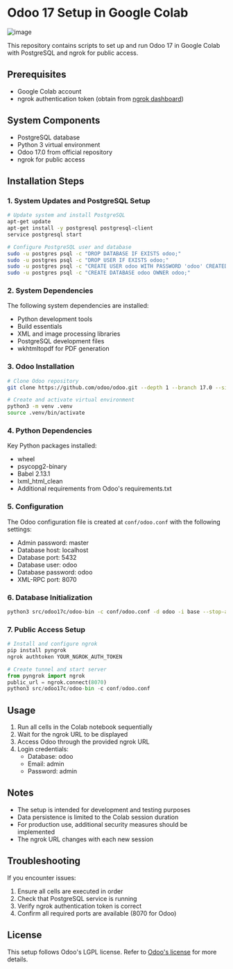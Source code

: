 # Odoo 17 Setup in Google Colab

![image](https://github.com/user-attachments/assets/21cdc8e0-551c-4d2d-a1ee-a9ec22fe9333)

This repository contains scripts to set up and run Odoo 17 in Google Colab with PostgreSQL and ngrok for public access.

## Prerequisites

- Google Colab account
- ngrok authentication token (obtain from [ngrok dashboard](https://dashboard.ngrok.com/auth/your-authtoken))

## System Components

- PostgreSQL database
- Python 3 virtual environment
- Odoo 17.0 from official repository
- ngrok for public access

## Installation Steps

### 1. System Updates and PostgreSQL Setup

```bash
# Update system and install PostgreSQL
apt-get update
apt-get install -y postgresql postgresql-client
service postgresql start

# Configure PostgreSQL user and database
sudo -u postgres psql -c "DROP DATABASE IF EXISTS odoo;"
sudo -u postgres psql -c "DROP USER IF EXISTS odoo;"
sudo -u postgres psql -c "CREATE USER odoo WITH PASSWORD 'odoo' CREATEDB;"
sudo -u postgres psql -c "CREATE DATABASE odoo OWNER odoo;"
```

### 2. System Dependencies

The following system dependencies are installed:
- Python development tools
- Build essentials
- XML and image processing libraries
- PostgreSQL development files
- wkhtmltopdf for PDF generation

### 3. Odoo Installation

```bash
# Clone Odoo repository
git clone https://github.com/odoo/odoo.git --depth 1 --branch 17.0 --single-branch src/odoo17c

# Create and activate virtual environment
python3 -m venv .venv
source .venv/bin/activate
```

### 4. Python Dependencies

Key Python packages installed:
- wheel
- psycopg2-binary
- Babel 2.13.1
- lxml_html_clean
- Additional requirements from Odoo's requirements.txt

### 5. Configuration

The Odoo configuration file is created at `conf/odoo.conf` with the following settings:
- Admin password: master
- Database host: localhost
- Database port: 5432
- Database user: odoo
- Database password: odoo
- XML-RPC port: 8070

### 6. Database Initialization

```bash
python3 src/odoo17c/odoo-bin -c conf/odoo.conf -d odoo -i base --stop-after-init
```

### 7. Public Access Setup

```python
# Install and configure ngrok
pip install pyngrok
ngrok authtoken YOUR_NGROK_AUTH_TOKEN

# Create tunnel and start server
from pyngrok import ngrok
public_url = ngrok.connect(8070)
python3 src/odoo17c/odoo-bin -c conf/odoo.conf
```

## Usage

1. Run all cells in the Colab notebook sequentially
2. Wait for the ngrok URL to be displayed
3. Access Odoo through the provided ngrok URL
4. Login credentials:
   - Database: odoo
   - Email: admin
   - Password: admin

## Notes

- The setup is intended for development and testing purposes
- Data persistence is limited to the Colab session duration
- For production use, additional security measures should be implemented
- The ngrok URL changes with each new session

## Troubleshooting

If you encounter issues:
1. Ensure all cells are executed in order
2. Check that PostgreSQL service is running
3. Verify ngrok authentication token is correct
4. Confirm all required ports are available (8070 for Odoo)

## License

This setup follows Odoo's LGPL license. Refer to [Odoo's license](https://github.com/odoo/odoo/blob/17.0/LICENSE) for more details.
